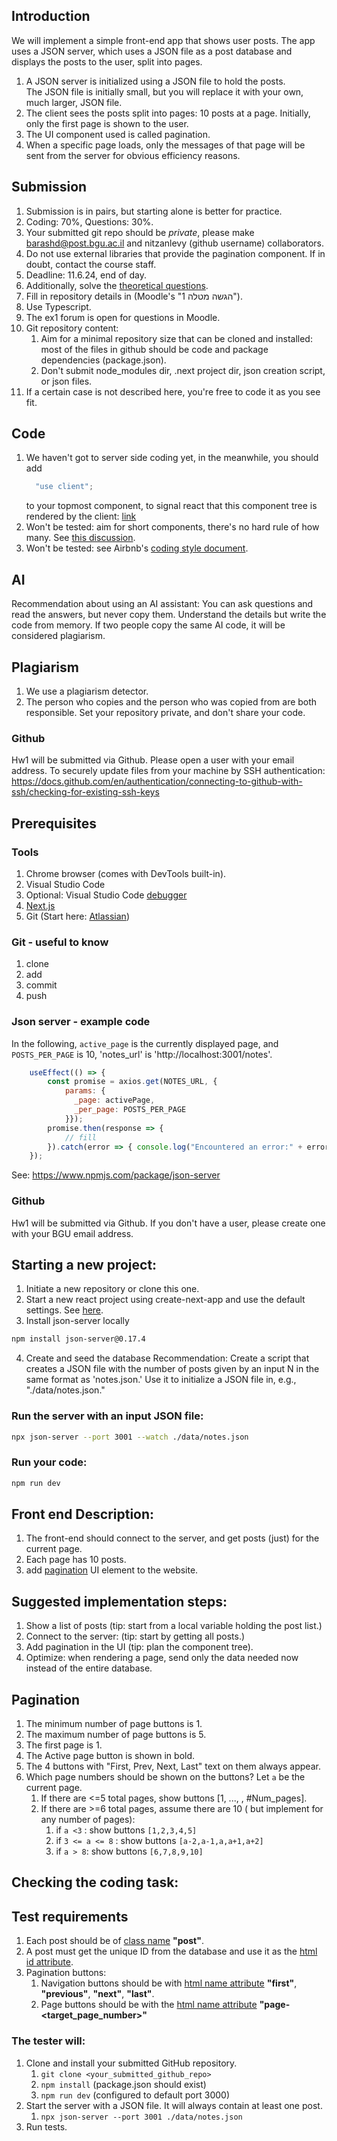 ## Introduction
We will implement a simple front-end app that shows user posts. The app uses a JSON server, which uses a JSON file as a post database and displays the posts to the user, split into pages.

1. A JSON server is initialized using a JSON file to hold the posts. The JSON file is initially small, but you will replace it with your own, much larger, JSON file.
2. The client sees the posts split into pages: 10 posts at a page. Initially, only the first page is shown to the user.
3. The UI component used is called pagination. 
4. When a specific page loads, only the messages of that page will be sent from the server for obvious efficiency reasons.

## Submission
1. Submission is in pairs, but starting alone is better for practice.
2. Coding: 70%, Questions: 30%.
3. Your submitted git repo should be *private*, please make barashd@post.bgu.ac.il and nitzanlevy (github username) collaborators.
4. Do not use external libraries that provide the pagination component. If in doubt, contact the course staff.
5. Deadline: 11.6.24, end of day.
6. Additionally, solve the [theoretical questions](https://forms.gle/zGDQF3DcPaA6iqCw6).
7. Fill in repository details in (Moodle's "הגשה מטלה 1").
8. Use Typescript.
9. The ex1 forum is open for questions in Moodle.
10. Git repository content:
    1. Aim for a minimal repository size that can be cloned and installed:  most of the files in github should be code and package dependencies (package.json).
    2. Don't submit node_modules dir, .next project dir, json creation script, or json files.
11. If a certain case is not described here, you're free to code it as you see fit.

## Code
1. We haven't got to server side coding yet, in the meanwhile, you should add
    ```js
      "use client";
    ```
    to your topmost component, to signal react that this component tree is rendered by the client: [link](https://react.dev/reference/rsc/use-client) 
2. Won't be tested: aim for short components, there's no hard rule of how many. See [this discussion](https://stackoverflow.com/questions/75380858/how-to-deal-with-a-huge-number-of-components-in-a-page-in-react#:~:text=After%20a%20few%20years%20working,ll%20be%20hard%20to%20read.).
3. Won't be tested: see Airbnb's [coding style document](https://airbnb.io/javascript/react/).

## AI
Recommendation about using an AI assistant: You can ask questions and read the answers, but never copy them. Understand the details but write the code from memory. If two people copy the same AI code, it will be considered plagiarism.

## Plagiarism
1. We use a plagiarism detector.
2. The person who copies and the person who was copied from are both responsible. Set your repository private, and don't share your code.


### Github 
Hw1 will be submitted via Github. Please open a user with your email address.
To securely update files from your machine by SSH authentication:
https://docs.github.com/en/authentication/connecting-to-github-with-ssh/checking-for-existing-ssh-keys 


## Prerequisites
### Tools
1. Chrome browser (comes with DevTools built-in).
2. Visual Studio Code
3. Optional: Visual Studio Code [debugger](https://code.visualstudio.com/docs/)
3. [Next.js](https://nextjs.org/docs/getting-started/installation)
4. Git (Start here: [Atlassian](https://www.atlassian.com/git/tutorials/))

### Git - useful to know
1. clone
2. add
3. commit
4. push

### Json server - example code
In the following, `active_page` is the currently displayed page, and `POSTS_PER_PAGE` is 10, 'notes_url' is 'http://localhost:3001/notes'.
```js
    useEffect(() => {
        const promise = axios.get(NOTES_URL, {
            params: {
              _page: activePage,
              _per_page: POSTS_PER_PAGE
            }});
        promise.then(response => { 
            // fill
        }).catch(error => { console.log("Encountered an error:" + error)});
    });
```

See:
https://www.npmjs.com/package/json-server

### Github 
Hw1 will be submitted via Github. If you don't have a user, please create one with your BGU email address.

## Starting a new project:
1. Initiate a new repository or clone this one.
2. Start a new react project using create-next-app and use the default settings.
See [here](https://nextjs.org/docs/app/api-reference/create-next-app).
3. Install json-server locally
```bash
npm install json-server@0.17.4
```
4. Create and seed the database
Recommendation: Create a script that creates a JSON file with the number of posts given by an input N in the same format as 'notes.json.'
Use it to initialize a JSON file in, e.g., "./data/notes.json."

### Run the server with an input JSON file:
```bash
npx json-server --port 3001 --watch ./data/notes.json
```

### Run your code:
```bash
npm run dev
```
## Front end Description:
1. The front-end should connect to the server, and get posts (just) for the current page.
2. Each page has 10 posts.
3. add [pagination](https://www.w3schools.com/css/css3_pagination.asp) UI element to the website. 

## Suggested implementation steps:
1. Show a list of posts (tip: start from a local variable holding the post list.)
2. Connect to the server: (tip: start by getting all posts.)
3. Add pagination in the UI (tip: plan the component tree). 
4. Optimize: when rendering a page, send only the data needed now instead of the entire database.

## Pagination
1. The minimum number of page buttons is 1.
2. The maximum number of page buttons is 5.
3. The first page is 1.
4. The Active page button is shown in bold.
5. The 4 buttons with "First, Prev, Next, Last" text on them always appear.
6. Which page numbers should be shown on the buttons? Let `a` be the current page. 
    1. If there are <=5 total pages, show buttons [1, ..., , #Num_pages].
    2. If there are >=6 total pages, assume there are 10 ( but implement for any number of pages):
        1. if `a <3` : show buttons `[1,2,3,4,5]`
        2. if `3 <= a <= 8` : show buttons `[a-2,a-1,a,a+1,a+2]`
        3. if `a > 8`: show buttons `[6,7,8,9,10]`
    


## Checking the coding task:

## Test requirements
1. Each post should be of [class name](https://www.w3schools.com/html/html_classes.asp) **"post"**.
2. A post must get the unique ID from the database and use it as the [html id attribute](https://www.w3schools.com/html/html_id.asp).
3. Pagination buttons:
    1. Navigation buttons should be with [html name attribute](https://www.w3schools.com/tags/att_name.asp) **"first"**, **"previous"**, **"next"**, **"last"**.
    2. Page buttons should be with the [html name attribute](https://www.w3schools.com/tags/att_name.asp) **"page-<target_page_number>"**

### The tester will:
1. Clone and install your submitted GitHub repository.
    1. `git clone <your_submitted_github_repo>`
    2. `npm install` (package.json should exist)
    3. `npm run dev` (configured to default port 3000)
3. Start the server with a JSON file. It will always contain at least one post.
    1. `npx json-server --port 3001 ./data/notes.json`
4. Run tests.


